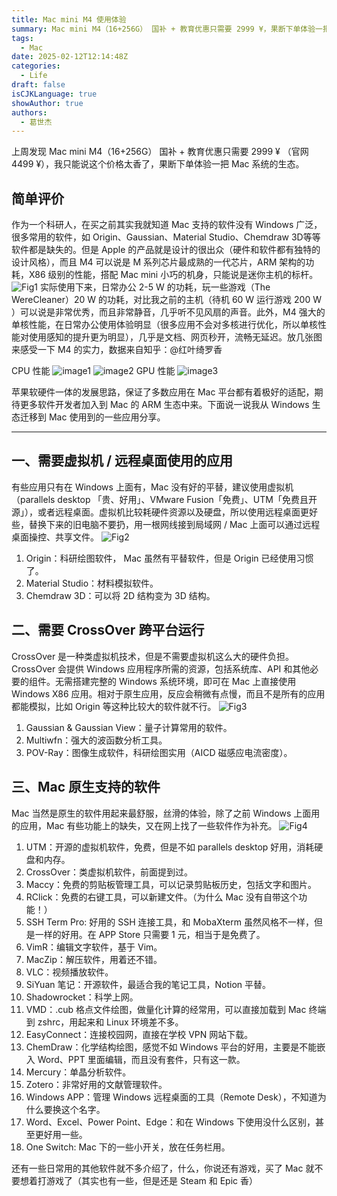 ```yaml
---
title: Mac mini M4 使用体验
summary: Mac mini M4（16+256G） 国补 + 教育优惠只需要 2999 ¥，果断下单体验一把 Mac 系统的生态。
tags:
  - Mac
date: 2025-02-12T12:14:48Z
categories:
  - Life
draft: false
isCJKLanguage: true
showAuthor: true
authors:
  - 葛世杰
---
```


上周发现 Mac mini M4（16+256G） 国补 + 教育优惠只需要 2999 ¥ （官网 4499 ¥），我只能说这个价格太香了，果断下单体验一把 Mac 系统的生态。

## 简单评价

作为一个科研人，在买之前其实我就知道 Mac 支持的软件没有 Windows 广泛，很多常用的软件，如 Origin、Gaussian、Material Studio、Chemdraw 3D等等软件都是缺失的。但是 Apple 的产品就是设计的很出众（硬件和软件都有独特的设计风格），而且 M4 可以说是 M 系列芯片最成熟的一代芯片，ARM 架构的功耗，X86 级别的性能，搭配 Mac mini 小巧的机身，只能说是迷你主机的标杆。
​![Fig1](assets/Fig1.png)​
实际使用下来，日常办公 2-5 W 的功耗，玩一些游戏（The WereCleaner）20 W 的功耗，对比我之前的主机（待机 60 W 运行游戏 200 W ）可以说是非常优秀，而且非常静音，几乎听不见风扇的声音。此外，M4 强大的单核性能，在日常办公使用体验明显（很多应用不会对多核进行优化，所以单核性能对使用感知的提升更为明显），几乎是文档、网页秒开，流畅无延迟。放几张图来感受一下 M4 的实力，数据来自知乎：@红叶绮罗香

CPU 性能
![image1](assets/image1.png)
![image2](assets/image2.png)
GPU 性能
![image3](assets/image3.png)

苹果软硬件一体的发展思路，保证了多数应用在 Mac 平台都有着极好的适配，期待更多软件开发者加入到 Mac 的 ARM 生态中来。下面说一说我从 Windows 生态迁移到 Mac 使用到的一些应用分享。

---

## 一、需要虚拟机 / 远程桌面使用的应用

有些应用只有在 Windows 上面有，Mac 没有好的平替，建议使用虚拟机（parallels desktop 「贵、好用」、VMware Fusion「免费」、UTM「免费且开源」），或者远程桌面。虚拟机比较耗硬件资源以及硬盘，所以使用远程桌面更好些，替换下来的旧电脑不要扔，用一根网线接到局域网 / Mac 上面可以通过远程桌面操控、共享文件。
​![Fig2](assets/Fig2.png)​
1. Origin：科研绘图软件， Mac 虽然有平替软件，但是 Origin 已经使用习惯了。
2. Material Studio：材料模拟软件。
3. Chemdraw 3D：可以将 2D 结构变为 3D 结构。

## 二、需要 CrossOver 跨平台运行

CrossOver 是一种类虚拟机技术，但是不需要虚拟机这么大的硬件负担。CrossOver 会提供 Windows 应用程序所需的资源，包括系统库、API 和其他必要的组件。无需搭建完整的 Windows 系统环境，即可在 Mac 上直接使用 Windows X86 应用。相对于原生应用，反应会稍微有点慢，而且不是所有的应用都能模拟，比如 Origin 等这种比较大的软件就不行。
​![Fig3](assets/Fig3.png)​
1. Gaussian & Gaussian View：量子计算常用的软件。
2. Multiwfn：强大的波函数分析工具。
3. POV-Ray：图像生成软件，科研绘图实用（AICD 磁感应电流密度）。
## 三、Mac 原生支持的软件

Mac 当然是原生的软件用起来最舒服，丝滑的体验，除了之前 Windows 上面用的应用，Mac 有些功能上的缺失，又在网上找了一些软件作为补充。
​![Fig4](assets/Fig4.png)​
1. UTM：开源的虚拟机软件，免费，但是不如 parallels desktop 好用，消耗硬盘和内存。
2. CrossOver：类虚拟机软件，前面提到过。
3. Maccy：免费的剪贴板管理工具，可以记录剪贴板历史，包括文字和图片。
4. RClick：免费的右键工具，可以新建文件。（为什么 Mac 没有自带这个功能！）
5. SSH Term Pro: 好用的 SSH 连接工具，和 MobaXterm 虽然风格不一样，但是一样的好用。在 APP Store 只需要 1 元，相当于是免费了。 
6. VimR：编辑文字软件，基于 Vim。
7. MacZip：解压软件，用着还不错。
8. VLC：视频播放软件。
9. SiYuan 笔记：开源软件，最适合我的笔记工具，Notion 平替。
10. Shadowrocket：科学上网。
11. VMD：.cub 格点文件绘图，做量化计算的经常用，可以直接加载到 Mac 终端到 zshrc，用起来和 Linux 环境差不多。
12. EasyConnect：连接校园网，直接在学校 VPN 网站下载。
13. ChemDraw：化学结构绘图，感觉不如 Windows 平台的好用，主要是不能嵌入 Word、PPT 里面编辑，而且没有套件，只有这一款。
14. Mercury：单晶分析软件。
15. Zotero：非常好用的文献管理软件。
16. Windows APP：管理 Windows 远程桌面的工具（Remote Desk），不知道为什么要换这个名字。
17. Word、Excel、Power Point、Edge：和在 Windows 下使用没什么区别，甚至更好用一些。
18. One Switch: Mac 下的一些小开关，放在任务栏用。

还有一些日常用的其他软件就不多介绍了，什么，你说还有游戏，买了 Mac 就不要想着打游戏了（其实也有一些，但是还是 Steam 和 Epic 香）



